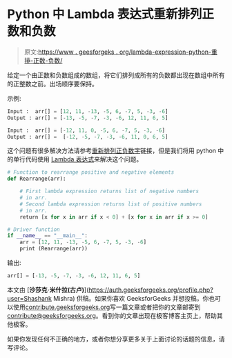 # Python 中 Lambda 表达式重新排列正数和负数

> 原文:[https://www . geesforgeks . org/lambda-expression-python-重排-正数-负数/](https://www.geeksforgeeks.org/lambda-expression-python-rearrange-positive-negative-numbers/)

给定一个由正数和负数组成的数组，将它们排列成所有的负数都出现在数组中所有的正整数之前。出场顺序要保持。

示例:

```py
Input :  arr[] = [12, 11, -13, -5, 6, -7, 5, -3, -6]
Output : arr[] = [-13, -5, -7, -3, -6, 12, 11, 6, 5]

Input :  arr[] = [-12, 11, 0, -5, 6, -7, 5, -3, -6]
Output : arr[] =  [-12, -5, -7, -3, -6, 11, 0, 6, 5]

```

这个问题有很多解决方法请参考[重新排列正负数字](https://www.geeksforgeeks.org/rearrange-positive-negative-numbers-using-inbuilt-sort-function/)链接，但是我们将用 python 中的单行代码使用 [Lambda 表达式](https://www.geeksforgeeks.org/python-lambda-anonymous-functions-filter-map-reduce/)来解决这个问题。

```py
# Function to rearrange positive and negative elements
def Rearrange(arr):

    # First lambda expression returns list of negative numbers
    # in arr.
    # Second lambda expression returns list of positive numbers
    # in arr.
    return [x for x in arr if x < 0] + [x for x in arr if x >= 0]

# Driver function
if __name__ == "__main__":
    arr = [12, 11, -13, -5, 6, -7, 5, -3, -6]
    print (Rearrange(arr))
```

输出:

```py
arr[] = [-13, -5, -7, -3, -6, 12, 11, 6, 5]

```

本文由 [**沙莎克·米什拉(古卢)**](https://auth.geeksforgeeks.org/profile.php?user=Shashank Mishra) 供稿。如果你喜欢 GeeksforGeeks 并想投稿，你也可以使用[contribute.geeksforgeeks.org](http://www.contribute.geeksforgeeks.org)写一篇文章或者把你的文章邮寄到 contribute@geeksforgeeks.org。看到你的文章出现在极客博客主页上，帮助其他极客。

如果你发现任何不正确的地方，或者你想分享更多关于上面讨论的话题的信息，请写评论。
